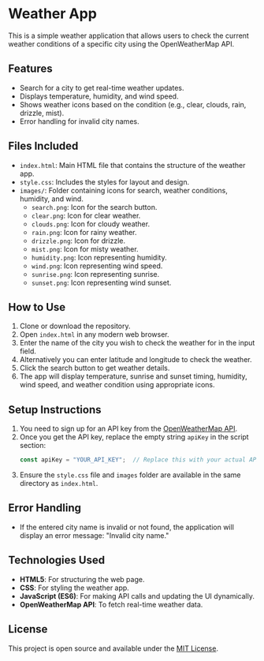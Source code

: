 # Weather App

This is a simple weather application that allows users to check the current weather conditions of a specific city using the OpenWeatherMap API.

## Features

- Search for a city to get real-time weather updates.
- Displays temperature, humidity, and wind speed.
- Shows weather icons based on the condition (e.g., clear, clouds, rain, drizzle, mist).
- Error handling for invalid city names.

## Files Included

- `index.html`: Main HTML file that contains the structure of the weather app.
- `style.css`: Includes the styles for layout and design.
- `images/`: Folder containing icons for search, weather conditions, humidity, and wind.
  - `search.png`: Icon for the search button.
  - `clear.png`: Icon for clear weather.
  - `clouds.png`: Icon for cloudy weather.
  - `rain.png`: Icon for rainy weather.
  - `drizzle.png`: Icon for drizzle.
  - `mist.png`: Icon for misty weather.
  - `humidity.png`: Icon representing humidity.
  - `wind.png`: Icon representing wind speed.
  - `sunrise.png`: Icon representing sunrise.
  - `sunset.png`: Icon representing wind sunset.

## How to Use

1. Clone or download the repository.
2. Open `index.html` in any modern web browser.
3. Enter the name of the city you wish to check the weather for in the input field.
4. Alternatively you can enter latitude and longitude to check the weather.
5. Click the search button to get weather details.
6. The app will display temperature, sunrise and sunset timing, humidity, wind speed, and weather condition using appropriate icons.

## Setup Instructions

1. You need to sign up for an API key from the [OpenWeatherMap API](https://openweathermap.org/api).
2. Once you get the API key, replace the empty string `apiKey` in the script section:
   ```javascript
   const apiKey = "YOUR_API_KEY";  // Replace this with your actual API key
   ```
3. Ensure the `style.css` file and `images` folder are available in the same directory as `index.html`.

## Error Handling

- If the entered city name is invalid or not found, the application will display an error message: "Invalid city name."

## Technologies Used

- **HTML5**: For structuring the web page.
- **CSS**: For styling the weather app.
- **JavaScript (ES6)**: For making API calls and updating the UI dynamically.
- **OpenWeatherMap API**: To fetch real-time weather data.

## License

This project is open source and available under the [MIT License](LICENSE).